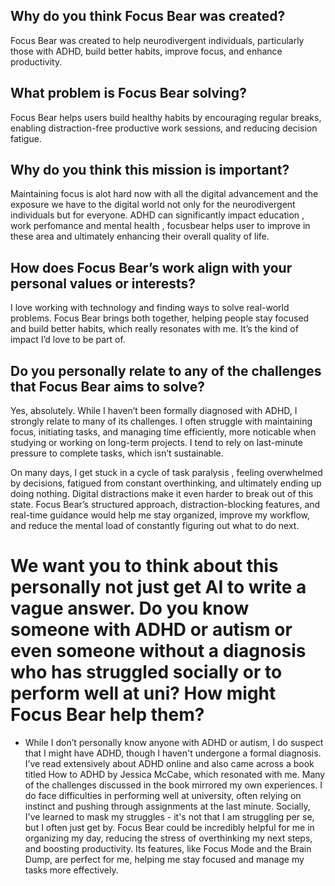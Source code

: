 ## Why do you think Focus Bear was created?
Focus Bear was created to help neurodivergent individuals, particularly those with ADHD, build better habits, improve focus, and enhance productivity.

## What problem is Focus Bear solving?
Focus Bear helps users build healthy habits by encouraging regular breaks, enabling distraction-free productive work sessions, and reducing decision fatigue.

## Why do you think this mission is important?
Maintaining focus is alot hard now with all the digital advancement and the exposure we have to the digital world not only for the neurodivergent individuals but for everyone. ADHD can significantly impact education , work perfomance and mental health ,  focusbear helps user to improve in these area and ultimately enhancing their overall quality of life.

## How does Focus Bear’s work align with your personal values or interests?
I love working with technology and finding ways to solve real-world problems. Focus Bear brings both together, helping people stay focused and build better habits, which really resonates with me. It’s the kind of impact I’d love to be part of.

## Do you personally relate to any of the challenges that Focus Bear aims to solve?

Yes, absolutely. While I haven’t been formally diagnosed with ADHD, I strongly relate to many of its challenges. I often struggle with maintaining focus, initiating tasks, and managing time efficiently, more noticable when studying or working on long-term projects. I tend to rely on last-minute pressure to complete tasks, which isn’t sustainable.

On many days, I get stuck in a cycle of task paralysis , feeling overwhelmed by decisions, fatigued from constant overthinking, and ultimately ending up doing nothing. Digital distractions make it even harder to break out of this state. Focus Bear’s structured approach, distraction-blocking features, and real-time guidance would help me stay organized, improve my workflow, and reduce the mental load of constantly figuring out what to do next.


# We want you to think about this personally not just get AI to write a vague answer. Do you know someone with ADHD or autism or even someone without a diagnosis who has struggled socially or to perform well at uni? How might Focus Bear help them?

- While I don’t personally know anyone with ADHD or autism, I do suspect that I might have ADHD, though I haven't undergone a formal diagnosis. I’ve read extensively about ADHD online and also came across a book titled How to ADHD by Jessica McCabe, which resonated with me. Many of the challenges discussed in the book mirrored my own experiences. I do face difficulties in performing well at university, often relying on instinct and pushing through assignments at the last minute. Socially, I've learned to mask my struggles - it's not that I am struggling per se, but I often just get by. Focus Bear could be incredibly helpful for me in organizing my day, reducing the stress of overthinking my next steps, and boosting productivity. Its features, like Focus Mode and the Brain Dump, are perfect for me, helping me stay focused and manage my tasks more effectively.